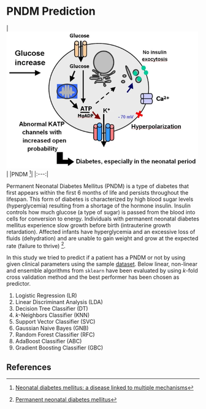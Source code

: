 # PNDM Prediction

|<img src="Images/pndm.png" width=500/>|
|PNDM [^1]|
|:---:|

Permanent Neonatal Diabetes Mellitus (PNDM) is a type of diabetes that first appears within the first 6 months of life and persists throughout the lifespan. This form of diabetes is characterized by high blood sugar levels (hyperglycemia) resulting from a shortage of the hormone insulin. Insulin controls how much glucose (a type of sugar) is passed from the blood into cells for conversion to energy. Individuals with permanent neonatal diabetes mellitus experience slow growth before birth (intrauterine growth retardation). Affected infants have hyperglycemia and an excessive loss of fluids (dehydration) and are unable to gain weight and grow at the expected rate (failure to thrive) [^2].

In this study we tried to predict if a patient has a PNDM or not by using given clinical parameters using the sample [dataset](Data/). Below linear, non-linear and ensemble algorithms from `sklearn` have been evaluated by using $k$-fold cross validation method and the best performer has been chosen as predictor.

1. Logistic Regression (LR)
2. Linear Discriminant Analysis (LDA)
3. Decision Tree Classifier (DT)
4. $k$-Neighbors Classifier (KNN)
5. Support Vector Classifier (SVC)
6. Gaussian Naive Bayes (GNB)
7. Random Forest Classifier (RFC)
8. AdaBoost Classifier (ABC)
9. Gradient Boosting Classifier (GBC)

## References
[^1]: [Neonatal diabetes mellitus: a disease linked to multiple mechanisms](https://ojrd.biomedcentral.com/articles/10.1186/1750-1172-2-12)

[^2]: [Permanent neonatal diabetes mellitus](https://medlineplus.gov/genetics/condition/permanent-neonatal-diabetes-mellitus/#:~:text=Permanent%20neonatal%20diabetes%20mellitus%20is,shortage%20of%20the%20hormone%20insulin.)